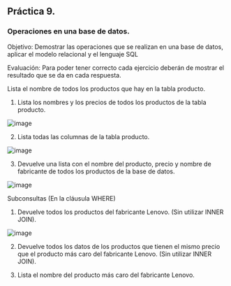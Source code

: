 ## Práctica 9.
### Operaciones en una base de datos.
Objetivo: Demostrar las operaciones que se realizan en una base de datos, aplicar el modelo relacional y el lenguaje SQL

Evaluación: Para poder tener correcto cada ejercicio deberán de mostrar el resultado que se da en cada respuesta.

Lista el nombre de todos los productos que hay en la tabla producto.


1. Lista los nombres y los precios de todos los productos de la tabla producto.

![image](https://user-images.githubusercontent.com/104279688/172921528-3fe48ae1-c42a-4deb-b0aa-263e18304660.png)


2. Lista todas las columnas de la tabla producto.

![image](https://user-images.githubusercontent.com/104279688/172928872-1192c2ef-3a05-4857-8c97-f078cc646c91.png)

3. Devuelve una lista con el nombre del producto, precio y nombre de fabricante de
todos los productos de la base de datos.

![image](https://user-images.githubusercontent.com/104279688/172922320-dca219fe-cfeb-4b05-b4de-1884b652a295.png)


Subconsultas (En la cláusula WHERE)
1. Devuelve todos los productos del fabricante Lenovo. (Sin utilizar INNER
JOIN).

![image](https://user-images.githubusercontent.com/104279688/172929119-253affdc-2abf-4661-9e20-7273d29aa738.png)


2. Devuelve todos los datos de los productos que tienen el mismo precio que el
producto más caro del fabricante Lenovo. (Sin utilizar INNER JOIN).


3. Lista el nombre del producto más caro del fabricante Lenovo.



